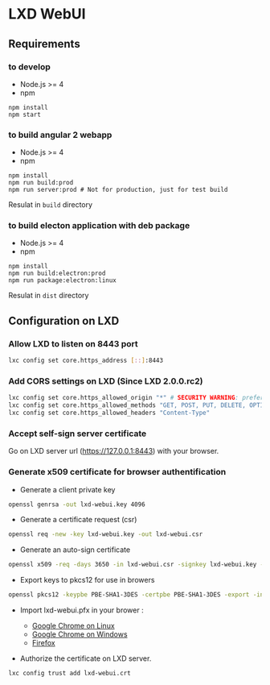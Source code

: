 # LXD WebUI

## Requirements

### to develop

* Node.js >= 4
* npm

````
npm install
npm start
````

### to build angular 2 webapp

* Node.js >= 4
* npm

````
npm install
npm run build:prod
npm run server:prod # Not for production, just for test build
````

Resulat in `build` directory

### to build electon application with deb package

* Node.js >= 4
* npm

````
npm install
npm run build:electron:prod
npm run package:electron:linux
````

Resulat in `dist` directory

## Configuration on LXD

### Allow LXD to listen on 8443 port

```bash
lxc config set core.https_address [::]:8443
```

### Add CORS settings on LXD (Since LXD 2.0.0.rc2)

```bash
lxc config set core.https_allowed_origin "*" # SECURITY WARNING: prefer to restrict with lxd-webui url 
lxc config set core.https_allowed_methods "GET, POST, PUT, DELETE, OPTIONS"
lxc config set core.https_allowed_headers "Content-Type"
```

### Accept self-sign server certificate 

Go on LXD server url (https://127.0.0.1:8443) with your browser.

### Generate x509 certificate for browser authentification

- Generate a client private key
```bash
openssl genrsa -out lxd-webui.key 4096
```

- Generate a certificate request (csr)
```bash
openssl req -new -key lxd-webui.key -out lxd-webui.csr
```

- Generate an auto-sign certificate
```bash
openssl x509 -req -days 3650 -in lxd-webui.csr -signkey lxd-webui.key -out lxd-webui.crt
```

- Export keys to pkcs12 for use in browers
```bash
openssl pkcs12 -keypbe PBE-SHA1-3DES -certpbe PBE-SHA1-3DES -export -in lxd-webui.crt -inkey lxd-webui.key -out lxd-webui.pfx -name "LXD WebUI"
```

- Import lxd-webui.pfx in your brower : 
    - [Google Chrome on Linux](https://support.globalsign.com/customer/portal/articles/1215006-install-pkcs-12-file---linux-ubuntu-using-chrome)
    - [Google Chrome on Windows](https://www.comodo.com/support/products/authentication_certs/setup/win_chrome.php?key5sk1=649f7696ddcd15b926ed0862b303a6e7b4dd8204) 
    - [Firefox](http://www.digi-sign.com/support/client%20certificates/import%20firefox)
    
- Authorize the certificate on LXD server.
```bash
lxc config trust add lxd-webui.crt
```